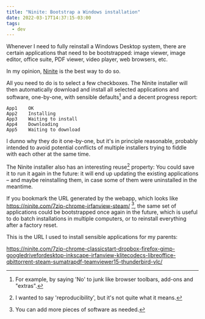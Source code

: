 ```yaml
---
title: "Ninite: Bootstrap a Windows installation"
date: 2022-03-17T14:37:15-03:00
tags:
  - dev
---
```


Whenever I need to fully reinstall a Windows Desktop system, there are certain applications that need to be bootstrapped: image viewer, image editor, office suite, PDF viewer, video player, web browsers, etc.

In my opinion, [Ninite](https://ninite.com) is the best way to do so.

<!--more-->

All you need to do is to select a few checkboxes. The Ninite installer will then automatically download and install all selected applications and software, one-by-one, with sensible defaults[^1] and a decent progress report:

```
App1	OK
App2	Installing
App3	Waiting to install
App4	Downloading
App5	Waiting to download
```

I dunno why they do it one-by-one, but it's in principle reasonable, probably intended to avoid potential conflicts of multiple installers trying to fiddle with each other at the same time.

The Ninite installer also has an interesting reuse[^3] property: You could save it to run it again in the future: it will end up updating the existing applications – and maybe reinstalling them, in case some of them were uninstalled in the meantime.

If you bookmark the URL generated by the webapp, which looks like https://ninite.com/7zip-chrome-irfanview-steam/ [^2], the same set of applications could be bootstrapped once again in the future, which is useful to do batch installations in multiple computers, or to reinstall everything after a factory reset.

This is the URL I used to install sensible applications for my parents:

https://ninite.com/7zip-chrome-classicstart-dropbox-firefox-gimp-googledrivefordesktop-inkscape-irfanview-klitecodecs-libreoffice-qbittorrent-steam-sumatrapdf-teamviewer15-thunderbird-vlc/


[^1]: For example, by saying 'No' to junk like browser toolbars, add-ons and "extras".
[^2]: You can add more pieces of software as needed.
[^3]: I wanted to say 'reproducibility', but it's not quite what it means.
